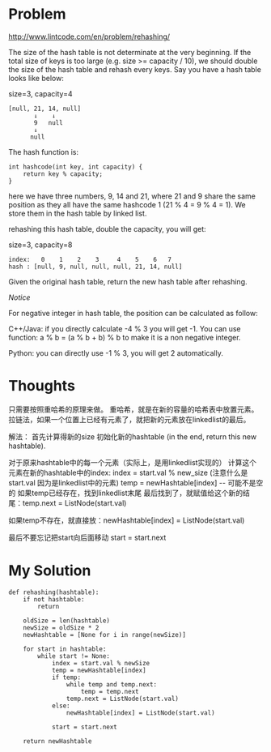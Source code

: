 # Problem

http://www.lintcode.com/en/problem/rehashing/

The size of the hash table is not determinate at the very beginning. If the total size of keys is too large (e.g. size >= capacity / 10), we should double the size of the hash table and rehash every keys. Say you have a hash table looks like below:

size=3, capacity=4

```
[null, 21, 14, null]
       ↓    ↓
       9   null
       ↓
      null
```

The hash function is:

```
int hashcode(int key, int capacity) {
    return key % capacity;
}
```

here we have three numbers, 9, 14 and 21, where 21 and 9 share the same position as they all have the same hashcode 1 (21 % 4 = 9 % 4 = 1). We store them in the hash table by linked list.

rehashing this hash table, double the capacity, you will get:

size=3, capacity=8

```
index:   0    1    2    3     4    5    6   7
hash : [null, 9, null, null, null, 21, 14, null]
```

Given the original hash table, return the new hash table after rehashing.

*Notice*

For negative integer in hash table, the position can be calculated as follow:

C++/Java: if you directly calculate -4 % 3 you will get -1. You can use function: a % b = (a % b + b) % b to make it is a non negative integer.

Python: you can directly use -1 % 3, you will get 2 automatically.

# Thoughts

只需要按照重哈希的原理来做。
重哈希，就是在新的容量的哈希表中放置元素。
拉链法，如果一个位置上已经有元素了，就把新的元素放在linkedlist的最后。

解法：
首先计算得新的size
初始化新的hashtable (in the end, return this new hashtable).

对于原来hashtable中的每一个元素（实际上，是用linkedlist实现的）
计算这个元素在新的hashtable中的index: index = start.val % new_size (注意什么是start.val 因为是linkedlist中的元素)
temp = newHashtable[index] -- 可能不是空的
如果temp已经存在，找到linkedlist末尾
最后找到了，就赋值给这个新的结尾：temp.next = ListNode(start.val)

如果temp不存在，就直接放：newHashtable[index] = ListNode(start.val)

最后不要忘记把start向后面移动 start = start.next

# My Solution

```
def rehashing(hashtable):
    if not hashtable:
        return
    
    oldSize = len(hashtable)
    newSize = oldSize * 2
    newHashtable = [None for i in range(newSize)]
    
    for start in hashtable:
        while start != None:
            index = start.val % newSize
            temp = newHashtable[index]
            if temp:
                while temp and temp.next:
                    temp = temp.next
                temp.next = ListNode(start.val)
            else:
                newHashtable[index] = ListNode(start.val)
            
            start = start.next
    
    return newHashtable
```


